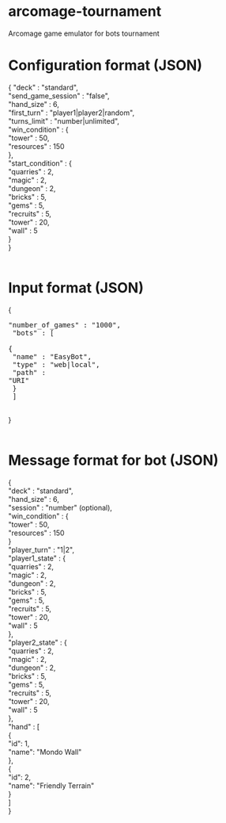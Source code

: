 # arcomage-tournament
Arcomage game emulator for bots tournament

# Configuration format (JSON)
{
    "deck" : "standard", <br />
    "send_game_session" : "false", <br />
    "hand_size" : 6,<br />
    "first_turn" : "player1|player2|random",<br />
    "turns_limit" : "number|unlimited",<br />
    "win_condition" : {<br />
        "tower" : 50,<br />
        "resources" : 150<br />
    },<br />
    "start_condition" : {<br />
        "quarries" : 2,<br />
        "magic" : 2, <br />
        "dungeon" : 2,<br />
        "bricks" : 5, <br />
        "gems" : 5,<br />
        "recruits" : 5,<br />
        "tower" : 20,<br />
        "wall" : 5<br />
    }<br />
}<br />
<br />
# Input format (JSON)<br />
{<br />
    <pre>"number_of_games" : "1000",<br /> 
    "bots" : [<br />
        {<br />
            "name" : "EasyBot",<br />
            "type" : "web|local",<br />
            "path" : "URI"<br />
        }<br />
    ]</pre><br />
}<br />
<br />
# Message format for bot (JSON)
{<br />
    "deck" : "standard",<br />
    "hand_size" : 6,<br />
    "session" : "number" (optional),<br />
    "win_condition" : {<br />
        "tower" : 50,<br />
        "resources" : 150<br />
    }<br />
    "player_turn" : "1|2",<br />
    "player1_state" : {<br />
        "quarries" : 2,<br />
        "magic" : 2,<br /> 
        "dungeon" : 2,<br />
        "bricks" : 5, <br />
        "gems" : 5,<br />
        "recruits" : 5,<br />
        "tower" : 20,<br />
        "wall" : 5<br />
    },<br />
    "player2_state" : {<br />
        "quarries" : 2,<br />
        "magic" : 2, <br />
        "dungeon" : 2,<br />
        "bricks" : 5, <br />
        "gems" : 5,<br />
        "recruits" : 5,<br />
        "tower" : 20,<br />
        "wall" : 5<br />
    },<br />
    "hand" : [<br />
        {<br />
            "id": 1,<br />
            "name": "Mondo Wall"<br />
        }, <br />
        {<br />
            "id": 2,<br />
            "name": "Friendly Terrain"<br />
        }<br />
    ]<br />
}<br />